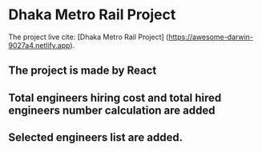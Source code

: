 # Dhaka Metro Rail Project

The project live cite: [Dhaka Metro Rail Project] (https://awesome-darwin-9027a4.netlify.app).

## The project is made by React

## Total engineers hiring cost and total hired engineers number calculation are added

## Selected engineers list are added.
